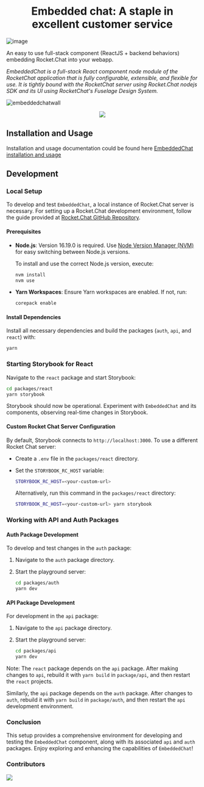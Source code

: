 <h1 align='center'>Embedded chat: A staple in excellent customer service</h1>

![image](https://github.com/coderboy-yash/EmbeddedChat/assets/109899959/b2961a35-4300-48df-b674-8a128c73e838)


An easy to use full-stack component (ReactJS + backend behaviors) embedding Rocket.Chat into your webapp.

_EmbeddedChat is a full-stack React component node module of the RocketChat application that is fully configurable, extensible, and flexible for use. It is tightly bound with the RocketChat server using Rocket.Chat nodejs SDK and its UI using RocketChat's Fuselage Design System._

![embeddedchatwall](https://user-images.githubusercontent.com/73601258/178119162-ecabb9b7-e3ae-4c70-8ab2-f6c02856f4c6.png)

<div align='center' width='100%'>
<a href="https://github.com/monoclehq">
<img src="https://open-source-assets.middlewarehq.com/svgs/RocketChat-EmbeddedChat-contributor-metrics-dark-widget.svg?caching=true"></img>
</a>
</div>

## Installation and Usage
Installation and usage documentation could be found here [EmbeddedChat installation and usage](packages/react/README.md)

## Development

### Local Setup

To develop and test `EmbeddedChat`, a local instance of Rocket.Chat server is necessary. For setting up a Rocket.Chat development environment, follow the guide provided at [Rocket.Chat GitHub Repository](https://github.com/RocketChat/Rocket.Chat#%EF%B8%8F-local-development).

#### Prerequisites

- **Node.js**: Version 16.19.0 is required. Use [Node Version Manager (NVM)](https://github.com/nvm-sh/nvm) for easy switching between Node.js versions.
  
  To install and use the correct Node.js version, execute:

  ```bash
  nvm install
  nvm use
  ```

- **Yarn Workspaces**: Ensure Yarn workspaces are enabled. If not, run:

  ```bash
  corepack enable
  ```

#### Install Dependencies

Install all necessary dependencies and build the packages (`auth`, `api`, and `react`) with:


```bash
yarn
```

### Starting Storybook for React

Navigate to the `react` package and start Storybook:

```bash
cd packages/react
yarn storybook
```

Storybook should now be operational. Experiment with `EmbeddedChat` and its components, observing real-time changes in Storybook.

#### Custom Rocket Chat Server Configuration

By default, Storybook connects to `http://localhost:3000`. To use a different Rocket Chat server:

- Create a `.env` file in the `packages/react` directory.
- Set the `STORYBOOK_RC_HOST` variable:

  ```bash
  STORYBOOK_RC_HOST=<your-custom-url>
  ```

  Alternatively, run this command in the `packages/react` directory:

  ```bash
  STORYBOOK_RC_HOST=<your-custom-url> yarn storybook
  ```

### Working with API and Auth Packages

#### Auth Package Development

To develop and test changes in the `auth` package:

1. Navigate to the `auth` package directory.
2. Start the playground server:

    ```bash
    cd packages/auth
    yarn dev
    ```

#### API Package Development

For development in the `api` package:

1. Navigate to the `api` package directory.
2. Start the playground server:

    ```bash
    cd packages/api
    yarn dev
    ```

Note: The `react` package depends on the `api` package. After making changes to `api`, rebuild it with `yarn build` in `package/api`, and then restart the `react` projects.

Similarly, the `api` package depends on the `auth` package. After changes to `auth`, rebuild it with `yarn build` in `package/auth`, and then restart the `api` development environment.

### Conclusion

This setup provides a comprehensive environment for developing and testing the `EmbeddedChat` component, along with its associated `api` and `auth` packages. Enjoy exploring and enhancing the capabilities of `EmbeddedChat`!

### Contributors

<a href="https://github.com/RocketChat/EmbeddedChat/graphs/contributors">
  <img src="https://contrib.rocks/image?repo=RocketChat/EmbeddedChat" />
</a>
